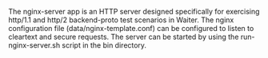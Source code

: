 The nginx-server app is an HTTP server designed specifically for exercising http/1.1 and http/2 backend-proto test scenarios in Waiter.
The nginx configuration file (data/nginx-template.conf) can be configured to listen to cleartext and secure requests.
The server can be started by using the run-nginx-server.sh script in the bin directory.
